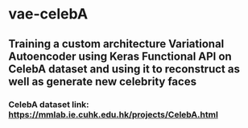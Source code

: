 # vae-celebA
## Training a custom architecture Variational Autoencoder using Keras Functional API on CelebA dataset and using it to reconstruct as well as generate new celebrity faces
### CelebA dataset link: https://mmlab.ie.cuhk.edu.hk/projects/CelebA.html
